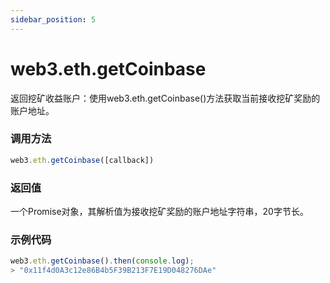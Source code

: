 ```yaml
---
sidebar_position: 5
---
```


# web3.eth.getCoinbase

返回挖矿收益账户：使用web3.eth.getCoinbase()方法获取当前接收挖矿奖励的账户地址。

### 调用方法

```js
web3.eth.getCoinbase([callback])
```

### 返回值
一个Promise对象，其解析值为接收挖矿奖励的账户地址字符串，20字节长。

### 示例代码
```js
web3.eth.getCoinbase().then(console.log);
> "0x11f4d0A3c12e86B4b5F39B213F7E19D048276DAe"
```